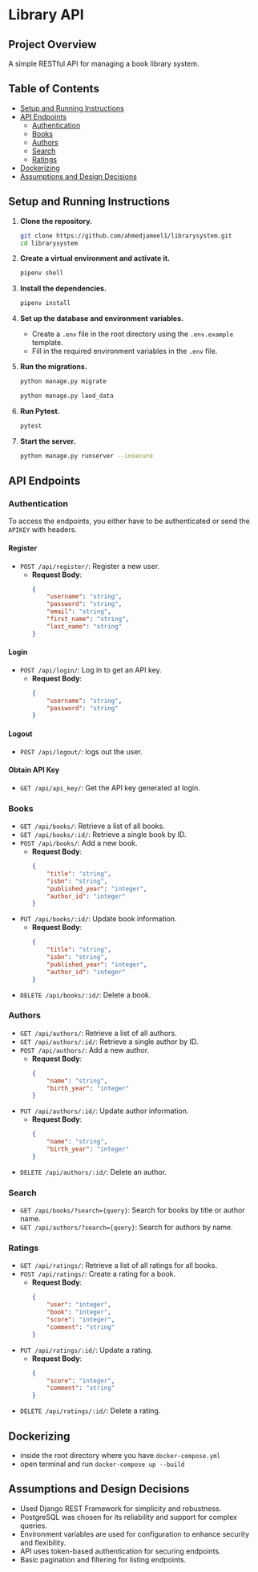 # Library API

## Project Overview
A simple RESTful API for managing a book library system.

## Table of Contents
- [Setup and Running Instructions](#setup-and-running-instructions)
- [API Endpoints](#api-endpoints)
  - [Authentication](#authentication)
  - [Books](#books)
  - [Authors](#authors)
  - [Search](#search)
  - [Ratings](#ratings)
- [Dockerizing](#dockerizing)
- [Assumptions and Design Decisions](#assumptions-and-design-decisions)

## Setup and Running Instructions

1. **Clone the repository.**

    ```bash
    git clone https://github.com/ahmedjameel1/librarysystem.git
    cd librarysystem
    ```

2. **Create a virtual environment and activate it.**

    ```bash
    pipenv shell
    ```

3. **Install the dependencies.**

    ```bash
    pipenv install
    ```

4. **Set up the database and environment variables.**
    - Create a `.env` file in the root directory using the `.env.example` template.
    - Fill in the required environment variables in the `.env` file.

5. **Run the migrations.**

    ```bash
    python manage.py migrate
    ```
    ```bash
    python manage.py laod_data
    ```

6. **Run Pytest.**

    ```bash
    pytest
    ```

7. **Start the server.**

    ```bash
    python manage.py runserver --insecure
    ```

## API Endpoints

### Authentication
To access the endpoints, you either have to be authenticated or send the `APIKEY` with headers.

#### Register
- `POST /api/register/`: Register a new user.
    - **Request Body**:
        ```json
        {
            "username": "string",
            "password": "string",
            "email": "string",
            "first_name": "string",
            "last_name": "string"
        }
        ```

#### Login
- `POST /api/login/`: Log in to get an API key.
    - **Request Body**:
        ```json
        {
            "username": "string",
            "password": "string"
        }
        ```
#### Logout
- `POST /api/logout/`: logs out the user.

#### Obtain API Key
- `GET /api/api_key/`: Get the API key generated at login.

### Books

- `GET /api/books/`: Retrieve a list of all books.
- `GET /api/books/:id/`: Retrieve a single book by ID.
- `POST /api/books/`: Add a new book.
    - **Request Body**:
        ```json
        {
            "title": "string",
            "isbn": "string",
            "published_year": "integer",
            "author_id": "integer"
        }
        ```
- `PUT /api/books/:id/`: Update book information.
    - **Request Body**:
        ```json
        {
            "title": "string",
            "isbn": "string",
            "published_year": "integer",
            "author_id": "integer"
        }
        ```
- `DELETE /api/books/:id/`: Delete a book.

### Authors

- `GET /api/authors/`: Retrieve a list of all authors.
- `GET /api/authors/:id/`: Retrieve a single author by ID.
- `POST /api/authors/`: Add a new author.
    - **Request Body**:
        ```json
        {
            "name": "string",
            "birth_year": "integer"
        }
        ```
- `PUT /api/authors/:id/`: Update author information.
    - **Request Body**:
        ```json
        {
            "name": "string",
            "birth_year": "integer"
        }
        ```
- `DELETE /api/authors/:id/`: Delete an author.

### Search

- `GET /api/books/?search={query}`: Search for books by title or author name.
- `GET /api/authors/?search={query}`: Search for authors by name.

### Ratings

- `GET /api/ratings/`: Retrieve a list of all ratings for all books.
- `POST /api/ratings/`: Create a rating for a book.
    - **Request Body**:
        ```json
        {
            "user": "integer",
            "book": "integer",
            "score": "integer",
            "comment": "string"
        }
        ```
- `PUT /api/ratings/:id/`: Update a rating.
    - **Request Body**:
        ```json
        {
            "score": "integer",
            "comment": "string"
        }
        ```
- `DELETE /api/ratings/:id/`: Delete a rating.

## Dockerizing

- inside the root directory where you have `docker-compose.yml`
- open terminal and run `docker-compose up --build`

## Assumptions and Design Decisions

- Used Django REST Framework for simplicity and robustness.
- PostgreSQL was chosen for its reliability and support for complex queries.
- Environment variables are used for configuration to enhance security and flexibility.
- API uses token-based authentication for securing endpoints.
- Basic pagination and filtering for listing endpoints.
